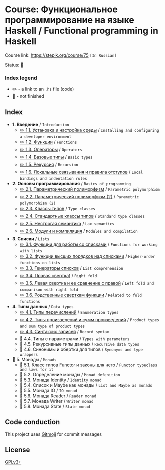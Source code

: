# Course: Функциональное программирование на языке Haskell / Functional programming in Haskell

Course link: https://stepik.org/course/75 `[In Russian]`

Status: 🚧

### Index legend

- ✏️ - a link to an `.hs` file (code)
- 🚧 - not finished

## Index

- **1. Введение** / `Introduction`
  - [✏️ 1.1. Установка и настройка среды](1_1_installing_and_configuring_a_developer_environment/Main.hs) / `Installing and configuring a developer environment`
  - [✏️ 1.2. Функции](1_2_functions/Main.hs) / `Functions`
  - [✏️ 1.3. Операторы](1_3_operators/Main.hs) / `Operators`
  - [✏️ 1.4. Базовые типы](1_4_basic_types/Main.hs) / `Basic types`
  - [✏️ 1.5. Рекурсия](1_5_recursion/Main.hs) / `Recursion`
  - [✏️ 1.6. Локальные связывания и правила отступов](1_6_local_bindings_and_indentation_rules/Main.hs) / `Local bindings and indentation rules`
- **2. Основы программирования** / `Basics of programming`
  - [✏️ 2.1. Параметрический полиморфизм](2_1_parametric_polymorphism/Main.hs) / `Parametric polymorphism`
  - [✏️ 2.2. Параметрический полиморфизм (2)](2_2_parametric_polymorphism_2/Main.hs) / `Parametric polymorphism (2)`
  - [✏️ 2.3. Классы типов](2_3_type_classes/Main.hs) / `Type classes`
  - [✏️ 2.4. Стандартные классы типов](2_4_standard_type_classes/Main.hs) / `Standard type classes`
  - [✏️ 2.5. Нестрогая семантика](2_5_lax_semantics/Main.hs) / `Lax semantics`
  - [✏️ 2.6. Модули и компиляция](2_6_modules-and_compilation/Main.hs) / `Modules and compilation`
- **3. Списки** / `Lists`
  - [✏️ 3.1. Функции для работы со списками](3_1_functions_for_working_with_lists/Main.hs) / `Functions for working with lists`
  - [✏️ 3.2. Функции высших порядков над списками](3_2_higher-order_functions_on_lists/Main.hs) / `Higher-order functions on lists`
  - [✏️ 3.3. Генераторы списков](3_3_list_comprehension/Main.hs) / `List comprehension`
  - [✏️ 3.4. Правая свертка](3_4_right_fold/Main.hs)) / `Right fold`
  - [✏️ 3.5. Левая свертка и ее сравнение с правой](3_5_left_fold_and_comparison_with_right_fold/Main.hs) / `Left fold and comparison with right fold`
  - [✏️ 3.6. Родственные сверткам функции]() / `Related to fold functions`
- **4. Типы данных** / `Data types`
  - [✏️ 4.1. Типы перечислений](4_1_enumeration_types/Main.hs) / `Enumeration types`
  - [✏️ 4.2. Типы произведений и сумм произведений](4_2_product_types_and_sum_type_of_product_types/Main.hs) / `Product types and sum type of product types`
  - [✏️ 4.3. Синтаксис записей](4_3_record_syntax/Main.hs) / `Record syntax`
  - 🚧 4.4. Типы с параметрами / `Types with parameters`
  - 🚧 4.5. Рекурсивные типы данных / `Recursive data types`
  - 🚧 4.6. Синонимы и обертки для типов / `Synonyms and type wrappers`
- 🚧 5. Монады / `Monads`
  - 🚧 5.1. Класс типов Functor и законы для него / `Functor typeclass and laws for it`
  - 🚧 5.2. Определение монады / `Monad defenition`
  - 🚧 5.3. Монада Identity / `Identity monad`
  - 🚧 5.4. Список и Maybe как монады / `List and Maybe as monads`
  - 🚧 5.5. Монада IO / `IO monad`
  - 🚧 5.6. Монада Reader / `Reader monad`
  - 🚧 5.7. Монада Writer / `Writer monad`
  - 🚧 5.8. Монада State / `State monad`

## Code conduction

This project uses [Gitmoji](https://gitmoji.carloscuesta.me) for commit messages

## License

[GPLv3+](LICENSE)
